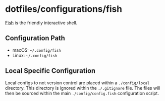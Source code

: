 # dotfiles/configurations/fish

[Fish](https://fishshell.com/) is the friendly interactive shell.

## Configuration Path
- macOS: `~/.config/fish`
- Linux: `~/.config/fish`

## Local Specific Configuration
Local configs to not version control are placed within a `./config/local` directory. This directory is ignored within the `./.gitignore` file.
The files will then be sourced within the main `./config/config.fish` configuration script.
